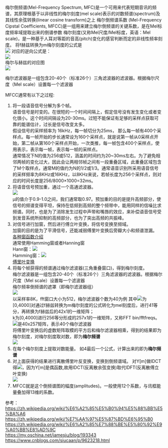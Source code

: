 梅尔倒频谱(Mel-Frequency Spectrum, MFC)是一个可用来代表短期音讯的频谱，其原理根基于以非线性的梅尔刻度(mel scale)表示的对数频谱(spectrum)及其线性余弦转换(linear cosine transform)之上
梅尔倒频谱系数 (Mel-Frequency Cipstal Coefficients, MFCC)是一组用来建立梅尔倒频谱的关键系数，是在Mel标度频率域提取出来的倒谱参数
梅尔刻度(又称Mel尺度/Mel标度，英语：Mel scale)，是一种基于人耳对等距的音高(pitch)变化的感官判断而定的非线性频率刻度。
将f赫兹转换为m梅尔刻度的公式是  
![](https://latex.codecogs.com/gif.latex?m=2595\log&space;_{{10}}\left(1&plus;{\frac{f}{700}}\right)=1127\log&space;_{e}\left(1&plus;{\frac{f}{700}}\right))  
对应的逆向公式是：  
![](https://latex.codecogs.com/gif.latex?f=700(10^{{m/2595}}-1)=700(e^{{m/1127}}-1))  
梅尔与赫兹的对应图  
![](https://i.imgur.com/r3MgmAw.png)  

梅尔滤波器是一组包含20-40个（标准26个）三角滤波器的滤波器。根据梅尔尺度（Mel scale）设置每一个滤波器

MFCC通常有以下之过程:
1. 将一段语音信号分解为多个帧。  
语音信号是时变的。在很短的一个时间间隔上，假定信号没有发生变化或者变化很小。这个时间间隔设为20-30ms。过短不能保证有足够的采样点获取可靠的能谱估计，过长是信号改变太多。  
假设信号的采样频率为 16kHz，每一帧切分为25ms， 那么每一帧有400个采样点。每一帧开始的步长通常设为160个采样点，就是说第一帧从0采样点开始，第二帧从第160个采样点开始，一次类推，每一帧包含400个采样点，使用表示，表示每一帧，表示每一帧的采样点。  
通常情况下N的值为256或512，涵盖的时间约为20~30ms左右。为了避免相邻两帧的变化过大，因此会让两相邻帧之间有一段重叠区域，此重叠区域包含了M个取样点，通常M的值约为N的1/2或1/3。通常语音识别所采用语音信号的采样频率为8KHz或16KHz，以8KHz来说，若帧长度为256个采样点，则对应的时间长度是256/8000×1000=32ms。  
2. 将语音信号预加重，通过一个高通滤波器。  
![](https://i.imgur.com/NeiKfSI.jpg)  
μ的值介于0.9-1.0之间，我们通常取0.97。预加重的目的是提升高频部分，使信号的频谱变得平坦，保持在低频到高频的整个频带中，能用同样的信噪比求频谱。同时，也是为了消除发生过程中声带和嘴唇的效应，来补偿语音信号受到发音系统所抑制的高频部分，也为了突出高频的共振峰。  
3. 对信号进行加窗，然后进行傅立叶变换，将信号变换至频域。  
加窗的目的是为了平滑信号，还能减弱傅里叶变换后旁瓣大小和频谱泄漏。  
[各种窗函数介绍](https://zh.wikipedia.org/wiki/%E7%AA%97%E5%87%BD%E6%95%B0)  
通常使用Hamming窗或者Hanning窗  
Hann窗：![](https://i.imgur.com/bCq6KOS.png)  
Hamming窗：![](https://i.imgur.com/1HVMqAt.png)  
[傅里叶变换](https://github.com/user-ZJ/deep-learning/tree/master/%E5%82%85%E9%87%8C%E5%8F%B6%E5%8F%98%E6%8D%A2)  
4. 将每个帧获得的频谱通过梅尔滤波器(三角重叠窗口)，得到梅尔刻度。  
梅尔滤波器是一组包含20-40个（标准26个）三角滤波器的滤波器。根据梅尔尺度（Mel scale）设置每一个滤波器  
梅尔频率倒频谱的遮罩（即梅尔滤波器组）  
![](https://i.imgur.com/DZ5NPDF.png)    
以采样率8K，fft窗口大小为512，梅尔滤波器个数为40为例
其中![](https://latex.codecogs.com/gif.latex?f_{m})为[0,4000]对通过f赫兹转换为m梅尔刻度的公式转化为mel刻度后，进行41等分，再转换为f赫兹后的42x1的一维矩阵；  
k为[0,4000]进行256等分形成的257x1的一维矩阵，又称FFT bin/fftfreqs。  
![](https://latex.codecogs.com/gif.latex?B_{m}[k])是40x257矩阵，表示40个梅尔滤波器  
将傅里叶变换后的虚数矩阵取模的平方后和梅尔滤波器相乘，得到的结果即为梅尔刻度，对梅尔刻度取对数，即为**梅尔频谱**    
![](https://i.imgur.com/z8I6glI.png)   
5. 在每个梅尔刻度上提取对数能量。
如4最后一个公式，计算出来的即为**梅尔频谱**   
6. 对上面获得的结果进行离散傅里叶反变换，变换到倒频谱域。
对Y[m]做IDCT得![](https://latex.codecogs.com/gif.latex?c_{x}[n])，因为Y[m]是偶函数,故用IDCT(反离散余弦变换)取代IDFT(反离散傅立叶变换)  
![](https://i.imgur.com/Bh0y8wd.png)   
7. MFCC就是这个倒频谱图的幅度(amplitudes)。一般使用12个系数，与讯框能量叠加得13维的系数。


参考：  
https://zh.wikipedia.org/wiki/%E6%A2%85%E5%B0%94%E5%88%BB%E5%BA%A6  
https://zh.wikipedia.org/wiki/%E7%AA%97%E5%87%BD%E6%95%B0  
https://zh.wikipedia.org/wiki/%E6%A2%85%E7%88%BE%E5%80%92%E9%A0%BB%E8%AD%9C  
https://my.oschina.net/jamesju/blog/193343  
https://www.cnblogs.com/siucaan/p/9623218.html  